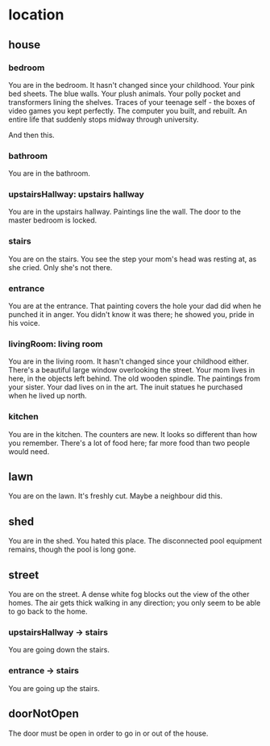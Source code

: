 # location

## house

### bedroom

You are in the bedroom. It hasn't changed since your childhood. Your pink
bed sheets. The blue walls. Your plush animals. Your polly pocket and 
transformers lining the shelves. Traces of your teenage self - the boxes
of video games you kept perfectly. The computer you built, and rebuilt.
An entire life that suddenly stops midway through university.

And then this.

### bathroom

You are in the bathroom.

### upstairsHallway: upstairs hallway

You are in the upstairs hallway. Paintings line the wall. The door
to the master bedroom is locked.

### stairs

You are on the stairs. You see the step your mom's head was resting at,
as she cried. Only she's not there. 

### entrance

You are at the entrance. That painting covers the hole your dad did when
he punched it in anger. You didn't know it was there; he showed you, pride
in his voice.

### livingRoom: living room

You are in the living room. It hasn't changed since your childhood either.
There's a beautiful large window overlooking the street. Your mom lives in
here, in the objects left behind. The old wooden spindle. The paintings from
your sister. Your dad lives on in the art. The inuit statues he purchased when
he lived up north.

### kitchen

You are in the kitchen. The counters are new. It looks so different than 
how you remember. There's a lot of food here; far more food than two people
would need.

## lawn

You are on the lawn. It's freshly cut. Maybe a neighbour did this.

## shed

You are in the shed. You hated this place. The disconnected pool equipment 
remains, though the pool is long gone. 

## street

You are on the street. A dense white fog blocks out the view of the other
homes. The air gets thick walking in any direction; you only seem to be
able to go back to the home.

### upstairsHallway -> stairs

You are going down the stairs.

### entrance -> stairs

You are going up the stairs.

## doorNotOpen

The door must be open in order to go in or out of the house.